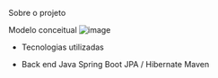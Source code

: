 
Sobre o projeto


Modelo conceitual
![image](https://github.com/geisonbruno1/ListGame-EndToEnd/assets/110945121/6f1d289a-8bc8-41a1-b883-3c2ea208a85a)

- Tecnologias utilizadas

- Back end
Java
Spring Boot
JPA / Hibernate
Maven
